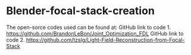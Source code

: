 # Blender-focal-stack-creation
The open-sorce codes used can be found at:
GitHub link to code 1. https://github.com/BrandonLeBon/Joint_Optimization_FDL 
GitHub link to code 2. https://github.com/tzslg/Light-Field-Reconstruction-from-Focal-Stack

